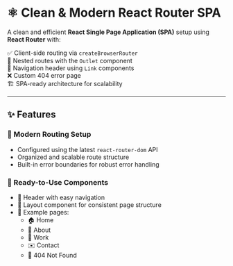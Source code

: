 # ⚛️ Clean & Modern React Router SPA

A clean and efficient **React Single Page Application (SPA)** setup using **React Router** with:

✅ Client-side routing via `createBrowserRouter`  
🧩 Nested routes with the `Outlet` component  
🔗 Navigation header using `Link` components  
❌ Custom 404 error page  
🏗️ SPA-ready architecture for scalability  

---

## ✨ Features

### 🚦 Modern Routing Setup
- Configured using the latest `react-router-dom` API
- Organized and scalable route structure
- Built-in error boundaries for robust error handling

### 🚀 Ready-to-Use Components
- 📌 Header with easy navigation
- 🧱 Layout component for consistent page structure
- 📄 Example pages:
  - 🏠 Home
  - 📘 About
  - 💼 Work
  - ✉️ Contact
  - 🚫 404 Not Found
